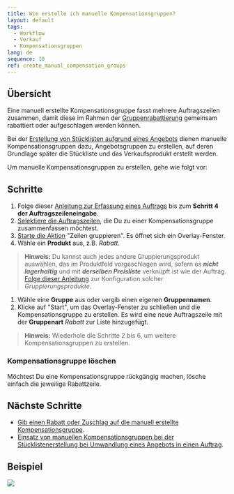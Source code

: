 ```yaml
---
title: Wie erstelle ich manuelle Kompensationsgruppen?
layout: default
tags:
  - Workflow
  - Verkauf
  - Kompensationsgruppen
lang: de
sequence: 10
ref: create_manual_compensation_groups
---
```


## Übersicht
Eine manuell erstellte Kompensationsgruppe fasst mehrere Auftragszeilen zusammen, damit diese im Rahmen der [Gruppenrabattierung](Auftragszeilengruppenrabatt) gemeinsam rabattiert oder aufgeschlagen werden können.

Bei der [Erstellung von Stücklisten aufgrund eines Angebots](Stueckliste_bei_Auftragsgenerierung) dienen manuelle Kompensationsgruppen dazu, Angebotsgruppen zu erstellen, auf deren Grundlage später die Stückliste und das Verkaufsprodukt erstellt werden.

Um manuelle Kompensationsgruppen zu erstellen, gehe wie folgt vor:

## Schritte
1. Folge dieser [Anleitung zur Erfassung eines Auftrags](Auftrag_erfassen) bis zum **Schritt 4 der Auftragszeileneingabe**.
1. [Selektiere die Auftragszeilen](AuswahlBelege), die Du zu einer Kompensationsgruppe zusammenfassen möchtest.
1. [Starte die Aktion](AktionStarten) "Zeilen gruppieren". Es öffnet sich ein Overlay-Fenster.
1. Wähle ein **Produkt** aus, z.B. *Rabatt*.
 >**Hinweis:** Du kannst auch jedes andere Gruppierungsprodukt auswählen, das im Produktfeld vorgeschlagen wird, sofern es ***nicht lagerhaltig*** und mit ***derselben Preisliste*** verknüpft ist wie der Auftrag.<br>
 [Folge dieser Anleitung](Gruppierungsprodukt_anlegen) zur Konfiguration solcher *Gruppierungsprodukte*.

1. Wähle eine **Gruppe** aus oder vergib einen eigenen **Gruppennamen**.
1. Klicke auf "Start", um das Overlay-Fenster zu schließen und die Kompensationsgruppe zu erstellen. Es wird eine neue Auftragszeile mit der **Gruppenart** *Rabatt* zur Liste hinzugefügt.
 >**Hinweis:** Wiederhole die Schritte 2 bis 6, um weitere Kompensationsgruppen zu erstellen.

### Kompensationsgruppe löschen
Möchtest Du eine Kompensationsgruppe rückgängig machen, lösche einfach die jeweilige Rabattzeile.

## Nächste Schritte
- [Gib einen Rabatt oder Zuschlag auf die manuell erstellte Kompensationsgruppe](Auftragszeilengruppenrabatt).
- [Einsatz von manuellen Kompensationsgruppen bei der Stücklistenerstellung bei Umwandlung eines Angebots in einen Auftrag](Stueckliste_bei_Auftragsgenerierung).

## Beispiel
![](assets/Auftragszeilengruppenrabatt.gif)
